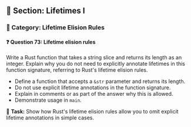 ## 📘 Section: Lifetimes I  
### 🔹 Category: Lifetime Elision Rules  
#### ❓ Question 73: Lifetime elision rules

Write a Rust function that takes a string slice and returns its length as an integer. Explain why you do not need to explicitly annotate lifetimes in this function signature, referring to Rust's lifetime elision rules.

- Define a function that accepts a `&str` parameter and returns its length.
- Do not use explicit lifetime annotations in the function signature.
- Explain in comments or as part of the answer why this is allowed.
- Demonstrate usage in `main`.

🔧 **Task:** Show how Rust's lifetime elision rules allow you to omit explicit lifetime annotations in simple cases.
